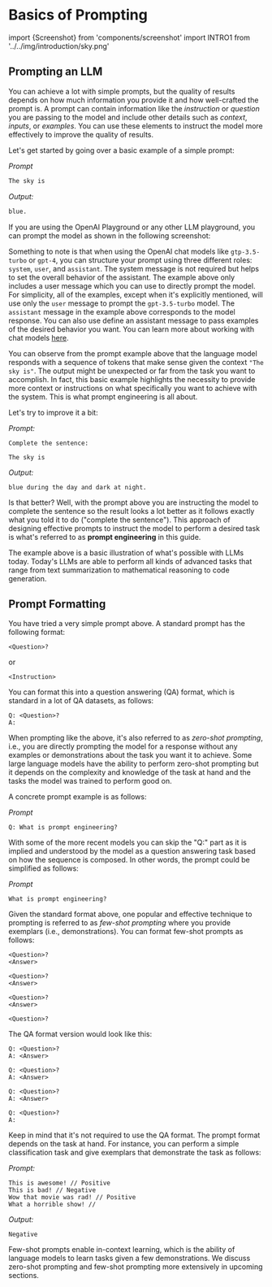 # Basics of Prompting

import {Screenshot} from 'components/screenshot'
import INTRO1 from '../../img/introduction/sky.png'

## Prompting an LLM

You can achieve a lot with simple prompts, but the quality of results depends on how much information you provide it and how well-crafted the prompt is. A prompt can contain information like the *instruction* or *question* you are passing to the model and include other details such as *context*, *inputs*, or *examples*. You can use these elements to instruct the model more effectively to improve the quality of results.

Let's get started by going over a basic example of a simple prompt:

*Prompt*

```md
The sky is
```

*Output:*

```md
blue.
```

If you are using the OpenAI Playground or any other LLM playground, you can prompt the model as shown in the following screenshot:

<Screenshot src={INTRO1} alt="INTRO1" />

Something to note is that when using the OpenAI chat models like `gtp-3.5-turbo` or `gpt-4`, you can structure your prompt using three different roles: `system`, `user`, and `assistant`. The system message is not required but helps to set the overall behavior of the assistant. The example above only includes a user message which you can use to directly prompt the model. For simplicity, all of the examples, except when it's explicitly mentioned, will use only the `user` message to prompt the `gpt-3.5-turbo` model. The `assistant` message in the example above corresponds to the model response. You can also use define an assistant message to pass examples of the desired behavior you want. You can learn more about working with chat models [here](https://www.promptingguide.ai/models/chatgpt).

You can observe from the prompt example above that the language model responds with a sequence of tokens that make sense given the context `"The sky is"`. The output might be unexpected or far from the task you want to accomplish. In fact, this basic example highlights the necessity to provide more context or instructions on what specifically you want to achieve with the system. This is what prompt engineering is all about.

Let's try to improve it a bit:

*Prompt:*

```
Complete the sentence: 

The sky is
```

*Output:*

```
blue during the day and dark at night.
```

Is that better? Well, with the prompt above you are instructing the model to complete the sentence so the result looks a lot better as it follows exactly what you told it to do ("complete the sentence"). This approach of designing effective prompts to instruct the model to perform a desired task is what's referred to as **prompt engineering** in this guide.

The example above is a basic illustration of what's possible with LLMs today. Today's LLMs are able to perform all kinds of advanced tasks that range from text summarization to mathematical reasoning to code generation.

## Prompt Formatting

You have tried a very simple prompt above. A standard prompt has the following format:

```
<Question>?
```

or

```
<Instruction>
```

You can format this into a question answering (QA) format, which is standard in a lot of QA datasets, as follows:

```
Q: <Question>?
A: 
```

When prompting like the above, it's also referred to as *zero-shot prompting*, i.e., you are directly prompting the model for a response without any examples or demonstrations about the task you want it to achieve. Some large language models have the ability to perform zero-shot prompting but it depends on the complexity and knowledge of the task at hand and the tasks the model was trained to perform good on.

A concrete prompt example is as follows:

*Prompt*

```
Q: What is prompt engineering?
```

With some of the more recent models you can skip the "Q:" part as it is implied and understood by the model as a question answering task based on how the sequence is composed. In other words, the prompt could be simplified as follows:

*Prompt*

```
What is prompt engineering?
```

Given the standard format above, one popular and effective technique to prompting is referred to as *few-shot prompting* where you provide exemplars (i.e., demonstrations). You can format few-shot prompts as follows:

```
<Question>?
<Answer>

<Question>?
<Answer>

<Question>?
<Answer>

<Question>?

```

The QA format version would look like this:

```
Q: <Question>?
A: <Answer>

Q: <Question>?
A: <Answer>

Q: <Question>?
A: <Answer>

Q: <Question>?
A:
```

Keep in mind that it's not required to use the QA format. The prompt format depends on the task at hand. For instance, you can perform a simple classification task and give exemplars that demonstrate the task as follows:

*Prompt:*

```
This is awesome! // Positive
This is bad! // Negative
Wow that movie was rad! // Positive
What a horrible show! //
```

*Output:*

```
Negative
```

Few-shot prompts enable in-context learning, which is the ability of language models to learn tasks given a few demonstrations. We discuss zero-shot prompting and few-shot prompting more extensively in upcoming sections.
